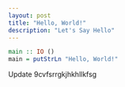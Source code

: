 ```yaml
---
layout: post
title: "Hello, World!"
description: "Let's Say Hello"
---
```


```haskell
main :: IO ()
main = putStrLn "Hello, World!"
```

Update 9cvfsrrgkjhkhllkfsg